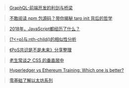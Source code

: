 > [GraphQL-前端开发的利剑与桥梁](https://mp.weixin.qq.com/s?__biz=MzAxODE2MjM1MA%3D%3D&mid=2651555621&idx=1&sn=961a4d8c643c486f1e457f2a6d58da65#wechat_redirect)

> [不敢阅读 npm 包源码？带你揭秘 taro init 背后的哲学](https://juejin.im/post/5c21f4e5f265da61117a54a0)

> [2018年，JavaScript都经历了什么？](https://kiwenlau.com/2018/12/25/what-happens-in-2018-for-javascript/?hmsr=toutiao.io&utm_medium=toutiao.io&utm_source=toutiao.io)

> [(?<=p)与:nth-child()的相似性分析](https://juejin.im/post/5c2da434e51d45467145251a)

> [《PoS共识是不是未来》分享整理](https://mp.weixin.qq.com/s?__biz=MjM5Njk5ODc1Ng%3D%3D&mid=2247484149&idx=1&sn=a5d2037cdc7f0eb8372fea95c377eb97#wechat_redirect)

> [老生常谈之 CSS 的垂直居中](https://mp.weixin.qq.com/s?__biz=MzAxODE2MjM1MA%3D%3D&mid=2651555660&idx=1&sn=0182b29fc123b14c2622411557331b8c#wechat_redirect)

> [Hyperledger vs Ethereum Training: Which one is better?](https://blockgeeks.com/guides/hyperledger-vs-ethereum/)

> [零基础了解以太坊系列](https://mp.weixin.qq.com/s?__biz=MzIxNTA0NDQzMA%3D%3D&mid=2651800532&idx=1&sn=ea64b56e99bfaaafd270286d373d6584#wechat_redirect)
